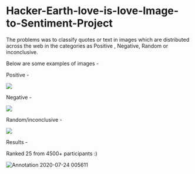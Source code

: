 # Hacker-Earth-love-is-love-Image-to-Sentiment-Project


The problems was to classify quotes or text in images which are distributed across the web in the categories as Positive , Negative, Random or inconclusive.

Below are some examples of images -

Positive -

![](https://github.com/milannzz/Image-To-Sentiment-Prediction/blob/master/Sample%20Data%20Files/Sample_Positive.jpg?raw=true)

Negative -

![](https://github.com/milannzz/Image-To-Sentiment-Prediction/blob/master/Sample%20Data%20Files/Sample_Positive.jpg?raw=true)

Random/inconclusive -

![](https://github.com/milannzz/Image-To-Sentiment-Prediction/blob/master/Sample%20Data%20Files/Sample_Random.jpg?raw=true)

Results -

Ranked 25 from 4500+ participants :)

![Annotation 2020-07-24 005611](https://user-images.githubusercontent.com/50313887/88330394-f467bc80-cd48-11ea-94a1-2443879512a5.png)
